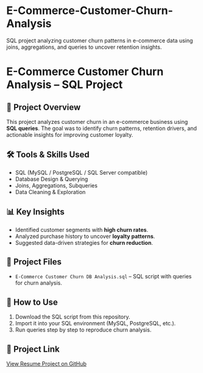 # E-Commerce-Customer-Churn-Analysis
SQL project analyzing customer churn patterns in e-commerce data using joins, aggregations, and queries to uncover retention insights.
# E-Commerce Customer Churn Analysis – SQL Project  

## 📌 Project Overview  
This project analyzes customer churn in an e-commerce business using **SQL queries**. The goal was to identify churn patterns, retention drivers, and actionable insights for improving customer loyalty.  

## 🛠️ Tools & Skills Used  
- SQL (MySQL / PostgreSQL / SQL Server compatible)  
- Database Design & Querying  
- Joins, Aggregations, Subqueries  
- Data Cleaning & Exploration  

## 📊 Key Insights  
- Identified customer segments with **high churn rates**.  
- Analyzed purchase history to uncover **loyalty patterns**.  
- Suggested data-driven strategies for **churn reduction**.  

## 📂 Project Files  
- `E-Commerce Customer Churn DB Analysis.sql` – SQL script with queries for churn analysis.  

## 🚀 How to Use  
1. Download the SQL script from this repository.  
2. Import it into your SQL environment (MySQL, PostgreSQL, etc.).  
3. Run queries step by step to reproduce churn analysis.  

## 🔗 Project Link  
[View Resume Project on GitHub](https://github.com/yourusername/ecommerce-customer-churn-sql)  
